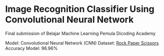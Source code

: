 # Image Recognition Classifier Using Convolutional Neural Network

Final submission of Belajar Machine Learning Pemula Dicoding Academy

Model: Convolutional Neural Network (CNN)
Dataset: [Rock Paper Scissors](https://github.com/dicodingacademy/assets/releases/download/release/rockpaperscissors.zip)
Accuracy Model: 96.96%